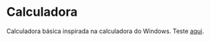 # Calculadora
Calculadora básica inspirada na calculadora do Windows. Teste <a href = "https://luisfeelipe.github.io/Calculadora/">aqui</a>.
